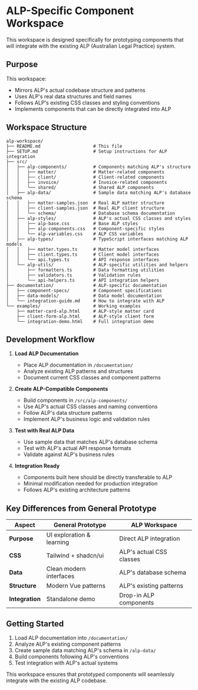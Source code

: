 # ALP-Specific Component Workspace

This workspace is designed specifically for prototyping components that will integrate with the existing ALP (Australian Legal Practice) system.

## Purpose

This workspace:
- Mirrors ALP's actual codebase structure and patterns
- Uses ALP's real data structures and field names
- Follows ALP's existing CSS classes and styling conventions
- Implements components that can be directly integrated into ALP

## Workspace Structure

```
alp-workspace/
├── README.md                    # This file
├── SETUP.md                     # Setup instructions for ALP integration
├── src/
│   ├── alp-components/          # Components matching ALP's structure
│   │   ├── matter/              # Matter-related components
│   │   ├── client/              # Client-related components
│   │   ├── invoice/             # Invoice-related components
│   │   └── shared/              # Shared ALP components
│   ├── alp-data/                # Sample data matching ALP's database schema
│   │   ├── matter-samples.json  # Real ALP matter structure
│   │   ├── client-samples.json  # Real ALP client structure
│   │   └── schema/              # Database schema documentation
│   ├── alp-styles/              # ALP's actual CSS classes and styles
│   │   ├── alp-base.css         # Base ALP styles
│   │   ├── alp-components.css   # Component-specific styles
│   │   └── alp-variables.css    # ALP CSS variables
│   ├── alp-types/               # TypeScript interfaces matching ALP models
│   │   ├── matter.types.ts      # Matter model interfaces
│   │   ├── client.types.ts      # Client model interfaces
│   │   └── api.types.ts         # API response interfaces
│   └── alp-utils/               # ALP-specific utilities and helpers
│       ├── formatters.ts        # Data formatting utilities
│       ├── validators.ts        # Validation rules
│       └── api-helpers.ts       # API integration helpers
├── documentation/               # ALP-specific documentation
│   ├── component-specs/         # Component specifications
│   ├── data-models/             # Data model documentation
│   └── integration-guide.md     # How to integrate with ALP
└── examples/                    # Working examples
    ├── matter-card-alp.html     # ALP-style matter card
    ├── client-form-alp.html     # ALP-style client form
    └── integration-demo.html    # Full integration demo
```

## Development Workflow

1. **Load ALP Documentation**
   - Place ALP documentation in `/documentation/`
   - Analyze existing ALP patterns and structures
   - Document current CSS classes and component patterns

2. **Create ALP-Compatible Components**
   - Build components in `/src/alp-components/`
   - Use ALP's actual CSS classes and naming conventions
   - Follow ALP's data structure patterns
   - Implement ALP's business logic and validation rules

3. **Test with Real ALP Data**
   - Use sample data that matches ALP's database schema
   - Test with ALP's actual API response formats
   - Validate against ALP's business rules

4. **Integration Ready**
   - Components built here should be directly transferable to ALP
   - Minimal modification needed for production integration
   - Follows ALP's existing architecture patterns

## Key Differences from General Prototype

| Aspect | General Prototype | ALP Workspace |
|--------|------------------|---------------|
| **Purpose** | UI exploration & learning | Direct ALP integration |
| **CSS** | Tailwind + shadcn/ui | ALP's actual CSS classes |
| **Data** | Clean modern interfaces | ALP's database schema |
| **Structure** | Modern Vue patterns | ALP's existing patterns |
| **Integration** | Standalone demo | Drop-in ALP components |

## Getting Started

1. Load ALP documentation into `/documentation/`
2. Analyze ALP's existing component patterns
3. Create sample data matching ALP's schema in `/alp-data/`
4. Build components following ALP's conventions
5. Test integration with ALP's actual systems

This workspace ensures that prototyped components will seamlessly integrate with the existing ALP codebase.
